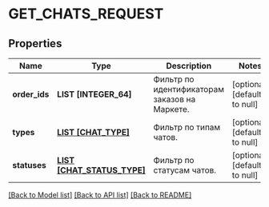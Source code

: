# GET_CHATS_REQUEST

## Properties
Name | Type | Description | Notes
------------ | ------------- | ------------- | -------------
**order_ids** | **LIST [INTEGER_64]** | Фильтр по идентификаторам заказов на Маркете. | [optional] [default to null]
**types** | [**LIST [CHAT_TYPE]**](ChatType.md) | Фильтр по типам чатов. | [optional] [default to null]
**statuses** | [**LIST [CHAT_STATUS_TYPE]**](ChatStatusType.md) | Фильтр по статусам чатов. | [optional] [default to null]

[[Back to Model list]](../README.md#documentation-for-models) [[Back to API list]](../README.md#documentation-for-api-endpoints) [[Back to README]](../README.md)


